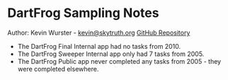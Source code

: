 DartFrog Sampling Notes
=======================

Author: Kevin Wurster - <kevin@skytruth.org>
[GitHub Repository](https://github.com/SkyTruth/CrowdProjects)


* The DartFrog Final Internal app had no tasks from 2010.
* The DartFrog Sweeper Internal app only had 7 tasks from 2005.
* The DartFrog Public app never completed any tasks from 2005 - they were completed elsewhere.
